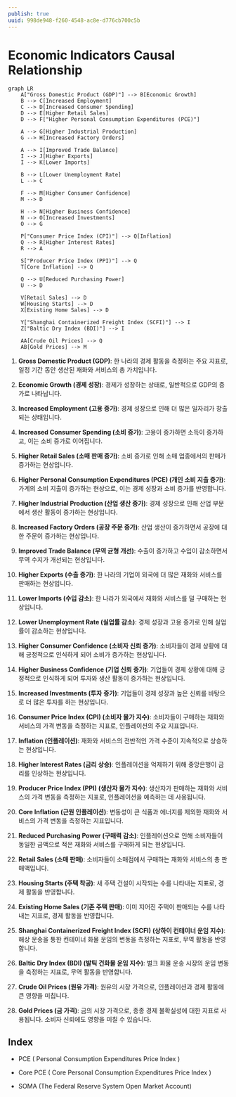 ```yaml
---
publish: true
uuid: 998de948-f260-4548-ac8e-d776cb700c5b
---
```


# Economic Indicators Causal Relationship

~~~mermaid
graph LR
    A["Gross Domestic Product (GDP)"] --> B[Economic Growth]
    B --> C[Increased Employment]
    C --> D[Increased Consumer Spending]
    D --> E[Higher Retail Sales]
    D --> F["Higher Personal Consumption Expenditures (PCE)"]

    A --> G[Higher Industrial Production]
    G --> H[Increased Factory Orders]

    A --> I[Improved Trade Balance]
    I --> J[Higher Exports]
    I --> K[Lower Imports]

    B --> L[Lower Unemployment Rate]
    L --> C

    F --> M[Higher Consumer Confidence]
    M --> D

    H --> N[Higher Business Confidence]
    N --> O[Increased Investments]
    O --> G

    P["Consumer Price Index (CPI)"] --> Q[Inflation]
    Q --> R[Higher Interest Rates]
    R --> A

    S["Producer Price Index (PPI)"] --> Q
    T[Core Inflation] --> Q

    Q --> U[Reduced Purchasing Power]
    U --> D

    V[Retail Sales] --> D
    W[Housing Starts] --> D
    X[Existing Home Sales] --> D

    Y["Shanghai Containerized Freight Index (SCFI)"] --> I
    Z["Baltic Dry Index (BDI)"] --> I

    AA[Crude Oil Prices] --> Q
    AB[Gold Prices] --> M
~~~

1. **Gross Domestic Product (GDP)**: 한 나라의 경제 활동을 측정하는 주요 지표로, 일정 기간 동안 생산된 재화와 서비스의 총 가치입니다.

2. **Economic Growth (경제 성장)**: 경제가 성장하는 상태로, 일반적으로 GDP의 증가로 나타납니다.

3. **Increased Employment (고용 증가)**: 경제 성장으로 인해 더 많은 일자리가 창출되는 상태입니다.

4. **Increased Consumer Spending (소비 증가)**: 고용이 증가하면 소득이 증가하고, 이는 소비 증가로 이어집니다.

5. **Higher Retail Sales (소매 판매 증가)**: 소비 증가로 인해 소매 업종에서의 판매가 증가하는 현상입니다.

6. **Higher Personal Consumption Expenditures (PCE) (개인 소비 지출 증가)**: 가계의 소비 지출이 증가하는 현상으로, 이는 경제 성장과 소비 증가를 반영합니다.

7. **Higher Industrial Production (산업 생산 증가)**: 경제 성장으로 인해 산업 부문에서 생산 활동이 증가하는 현상입니다.

8. **Increased Factory Orders (공장 주문 증가)**: 산업 생산이 증가하면서 공장에 대한 주문이 증가하는 현상입니다.

9. **Improved Trade Balance (무역 균형 개선)**: 수출이 증가하고 수입이 감소하면서 무역 수지가 개선되는 현상입니다.

10. **Higher Exports (수출 증가)**: 한 나라의 기업이 외국에 더 많은 재화와 서비스를 판매하는 현상입니다.

11. **Lower Imports (수입 감소)**: 한 나라가 외국에서 재화와 서비스를 덜 구매하는 현상입니다.

12. **Lower Unemployment Rate (실업률 감소)**: 경제 성장과 고용 증가로 인해 실업률이 감소하는 현상입니다.

13. **Higher Consumer Confidence (소비자 신뢰 증가)**: 소비자들이 경제 상황에 대해 긍정적으로 인식하게 되어 소비가 증가하는 현상입니다.

14. **Higher Business Confidence (기업 신뢰 증가)**: 기업들이 경제 상황에 대해 긍정적으로 인식하게 되어 투자와 생산 활동이 증가하는 현상입니다.

15. **Increased Investments (투자 증가)**: 기업들이 경제 성장과 높은 신뢰를 바탕으로 더 많은 투자를 하는 현상입니다.

16. **Consumer Price Index (CPI) (소비자 물가 지수)**: 소비자들이 구매하는 재화와 서비스의 가격 변동을 측정하는 지표로, 인플레이션의 주요 지표입니다.

17. **Inflation (인플레이션)**: 재화와 서비스의 전반적인 가격 수준이 지속적으로 상승하는 현상입니다.

18. **Higher Interest Rates (금리 상승)**: 인플레이션을 억제하기 위해 중앙은행이 금리를 인상하는 현상입니다.

19. **Producer Price Index (PPI) (생산자 물가 지수)**: 생산자가 판매하는 재화와 서비스의 가격 변동을 측정하는 지표로, 인플레이션을 예측하는 데 사용됩니다.

20. **Core Inflation (근원 인플레이션)**: 변동성이 큰 식품과 에너지를 제외한 재화와 서비스의 가격 변동을 측정하는 지표입니다.

21. **Reduced Purchasing Power (구매력 감소)**: 인플레이션으로 인해 소비자들이 동일한 금액으로 적은 재화와 서비스를 구매하게 되는 현상입니다.

22. **Retail Sales (소매 판매)**: 소비자들이 소매점에서 구매하는 재화와 서비스의 총 판매액입니다.

23. **Housing Starts (주택 착공)**: 새 주택 건설이 시작되는 수를 나타내는 지표로, 경제 활동을 반영합니다.

24. **Existing Home Sales (기존 주택 판매)**: 이미 지어진 주택이 판매되는 수를 나타내는 지표로, 경제 활동을 반영합니다.

25. **Shanghai Containerized Freight Index (SCFI) (상하이 컨테이너 운임 지수)**: 해상 운송을 통한 컨테이너 화물 운임의 변동을 측정하는 지표로, 무역 활동을 반영합니다.

26. **Baltic Dry Index (BDI) (발틱 건화물 운임 지수)**: 벌크 화물 운송 시장의 운임 변동을 측정하는 지표로, 무역 활동을 반영합니다.

27. **Crude Oil Prices (원유 가격)**: 원유의 시장 가격으로, 인플레이션과 경제 활동에 큰 영향을 미칩니다.

28. **Gold Prices (금 가격)**: 금의 시장 가격으로, 종종 경제 불확실성에 대한 지표로 사용됩니다. 소비자 신뢰에도 영향을 미칠 수 있습니다.

## Index

- PCE ( Personal Consumption Expenditures Price Index )
- Core PCE ( Core Personal Consumption Expenditures Price Index )

- SOMA (The Federal Reserve System Open Market Account)